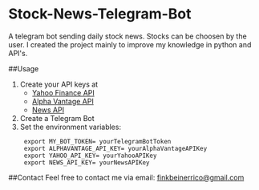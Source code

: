 # Stock-News-Telegram-Bot

A telegram bot sending daily stock news. Stocks can be choosen by the user.
I created the project mainly to improve my knowledge in python and API's.


##Usage
1. Create your API keys at
   * [Yahoo Finance API](https://www.yahoofinanceapi.com/)
   * [Alpha Vantage API](https://www.alphavantage.co/)
   * [News API](https://newsapi.org/)
2. Create a Telegram Bot
3. Set the environment variables:
   ```
    export MY_BOT_TOKEN= yourTelegramBotToken
    export ALPHAVANTAGE_API_KEY= yourAlphaVantageAPIKey
    export YAHOO_API_KEY= yourYahooAPIKey
    export NEWS_API_KEY= yourNewsAPIKey
   ```
##Contact
   Feel free to contact me via email: finkbeinerrico@gmail.com